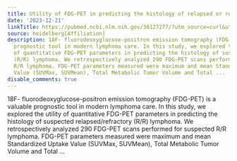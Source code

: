 ```yaml
---
title: Utility of FDG-PET in predicting the histology of relapsed or refractory lymphoma
date: '2023-12-21'
linkTitle: https://pubmed.ncbi.nlm.nih.gov/38127277/?utm_source=curl&utm_medium=rss&utm_campaign=pubmed-2&utm_content=1FakS-2QOkCT8HsMOQP1bCRQ4YzyumYOmxmF0moLsQ3dFB1E9V&fc=20220326224207&ff=20231221170728&v=2.18.0
source: heidelberg[Affiliation]
description: 18F- fluorodeoxyglucose-positron emission tomography (FDG-PET) is a valuable
  prognostic tool in modern lymphoma care. In this study, we explored the utility
  of quantitative FDG-PET parameters in predicting the histology of suspected relapsed/refractory
  (R/R) lymphoma. We retrospectively analyzed 290 FDG-PET scans performed for suspected
  R/R lymphoma. FDG-PET parameters measured were maximum and mean Standardized Uptake
  Value (SUVMax, SUVMean), Total Metabolic Tumor Volume and Total ...
disable_comments: true
---
```

18F- fluorodeoxyglucose-positron emission tomography (FDG-PET) is a valuable prognostic tool in modern lymphoma care. In this study, we explored the utility of quantitative FDG-PET parameters in predicting the histology of suspected relapsed/refractory (R/R) lymphoma. We retrospectively analyzed 290 FDG-PET scans performed for suspected R/R lymphoma. FDG-PET parameters measured were maximum and mean Standardized Uptake Value (SUVMax, SUVMean), Total Metabolic Tumor Volume and Total ...
